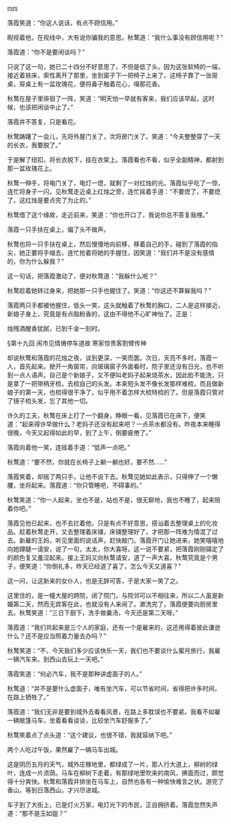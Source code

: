     四四 

   落霞笑道：“你这人说话，有点不顾信用。”

   睨视着他，在视线中，大有说你骗我的意思。秋鹜道：“我什么事没有顾信用呢？”

   落霞道：“你不是要闲谈吗？”

   只说了这一句，她已二十四分不好意思了，不但是低了头，因为这张软椅的一端，接近着铁床，索性离开了那里，坐到窗子下一把椅子上来了。这椅子靠了一张屉桌，屉桌上有一盆玫瑰花，便将鼻子触着花心，嗅那花香。

   秋鹜在屋子里徘徊了一阵，笑道：“明天怕一早就有客来，我们应该早起，这时候，也该把闲谈中止了。”

   落霞并不答复，只是看花。

   秋鹜踌躇了一会儿，先将外屋门关了，次将房门关了。笑道：“今夫整整穿了一天的长衣，我要脱了。”

   于是解了纽扣，将长衣脱下，挂在衣架上。落霞看也不看，似乎全副精神，都射到那一盆玫瑰花上。

   秋鹜一伸手，将电门关了，电灯一熄，就剩了一对红烛的光。落霞似乎吃了一惊，连忙将身子一闪，见秋鹜走近桌上红烛之旁，连忙摇着手道：“不要熄了，不要熄了，这红烛是要点完了为止的。”

   秋鹜借了这个缘故，走近前来，笑道：“你也开口了，我说你总不答复我哩。”

   落霞一只手扶在桌上，偏了头不做声。

   秋鹜也将一只手扶在桌上，然后慢慢地向前移，移着自己的手，碰到了落霞的指尖，她正要将手缩去，连忙抢着将她的手握住，因笑道：“我们并不是没有感情的，你为什么躲我？”

   这一句话，把落霞激动了，便对秋鹜道：“我躲什么呢？”

   秋鹜趁着她转过身来，把她那一只手也握住了。笑道：“你这还不算躲我吗？”

   落霞两只手都被他握住，低头一笑，这头就触着了秋鹜的胸口，二人是这样接近，新娘子身上，究竟是有点脂粉香的，这由不得他不心旷神怡了。正是：

   烛残酒醒香犹腻，已到千金一刻时。

   §第十九回 闹市见情俦停车道故 寒家惊贵客割臂传神

   却说秋鹜和落霞的花烛之夜，谈到更深，一笑而罢。次日，天亮不多时，落霞一人，首先起来。掀开一角窗帘，向玻璃窗子外面看时，院子里还没有日光，也不听到一点人语声。自己是个新娘子，又不便叫老妈子起来烧茶水，因此脸不能洗，只是拿了一把带柄牙梳，去梳自己的头发。本来短头发不像长发那样难梳，而且做新娘子的第一天，也梳得很干净了，似乎用不着怎样大梳特梳的了。但是落霞只管对了镜子梳头发，忘了其他一切。

   许久的工夫，秋鹜在床上打了一个翻身，睁眼一看，见落霞已在床下，便笑道：“起来得许早做什么？老妈子还没有起来吧？一点茶水都没有。昨夜本来睡得很晚，今天又起得如此的早，到了上午，倒要疲倦了。”

   落霞向着他一笑，连摇着手道：“低声一点吧。”

   秋鹜道：“要不然，你就在长椅子上躺一躺也好。要不然……”

   落霞笑着，却摇了两只手，让他不说下去。秋鹜见她如此表示，只得伸了一个懒腰，坐将起来。落霞道：“你只管睡吧，不碍事的。”

   秋鹜笑道：“你一人起来，坐也不是，站也不是，很无聊地，我也不睡了，起来陪着你吧。”

   落霞见他已起来，也不去拦着他，只是有点不好意思，搭讪着去整理桌上的化妆品。趁着秋鹜走开，又去整理着床铺，床铺整理好了，才把那一阵难为情混了过去。新雇的王妈，听见里面的说话声，赶快敲门。落霞开门让她进来，她笑嘻嘻地向她蹲腿一请安，说了一句，太太，你大喜呀。这一说不要紧，把落霞刚刚镇定了的颜色复又羞涩起来。接上王妈又向秋鹜请安，道了一声大喜。秋鹜究竟是个男子，便笑道：“你倒礼多，昨天已经道了喜了，怎么今天又道喜？”

   这一问，让这新来的女仆人，也是无辞可答，于是大家一笑了之。

   这里住的，是一幢大屋的跨院，闭了院门，与院邻可以不相往来，所以二人虽是新婚第二天，然而无宾客在此，也就没有人来闹了。漱洗完了，落霞便要向厨房里去。秋鹜笑道：“三日下厨下，洗手做羹汤，今天还是第二天呀。”

   落霞道：“我们共起来是三个人的家庭，还有一个是雇来的，这还用得着彼此谦逊什么？还不是应当照着力量去办吗？”

   秋鹜笑道：“不，今天我们多少应该快乐一天，我们也不要谈什么蜜月旅行，我雇一辆汽车来。到西山去玩上一天吧。”

   落霞笑道：“何必汽车，我不是那种讲虚面子的人。”

   秋鹜道：“并不是要什么虚面子，唯有坐汽车，可以节省时间，省得把许多时间，在路上牺牲了。”

   落霞道：“我们无非是要到城外去看看风景，在路上多耽误也不要紧。我看不如雇一辆敞篷马车，坐着看看谈谈，比较坐汽车舒服多了。”

   秋鹜笑着点了点头道：“这个建议，也很不错，我就容纳下吧。”

   两个人吃过午饭，果然雇了一辆马车出城。

   这是阴历五月的天气，城外庄稼地里，都绿成了一片，那人行大道上，柳树的绿叶，连成一片浓荫。马车在柳树下走着，有那绿地里吹来的南风，拂面而过，颇觉得十分爽快。秋鹜和落霞并排坐在马车上，自然也各有一种愉快难言之状。游完了香山，等到日落西山，才兴尽进城。

   车子到了大街上，已是灯火万家，电灯光下的市民，正自拥挤着。落霞忽然失声道：“那不是玉如姐？”

